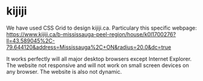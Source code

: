 # kijiji

We have used CSS Grid to design kijiji.ca.
Particulary this specific webpage: https://www.kijiji.ca/b-mississauga-peel-region/house/k0l1700276?ll=43.589045%2C-79.644120&address=Mississauga%2C+ON&radius=20.0&dc=true

It works perfectly will all major desktop browsers except Internet Explorer. 
The website not responsive and will not work on small screen devices on any browser. 
The website is also not dynamic.
